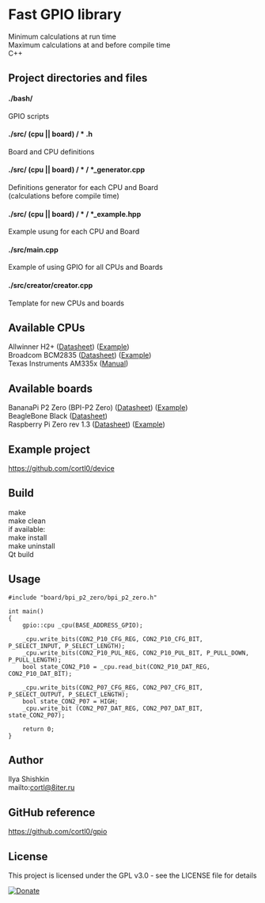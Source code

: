 # Fast GPIO library
Minimum calculations at run time  
Maximum calculations at and before compile time  
C++

## Project directories and files

#### ./bash/
GPIO scripts

#### ./src/ (cpu || board) / * .h
Board and CPU definitions

#### ./src/ (cpu || board) / * / *_generator.cpp
Definitions generator for each CPU and Board  
(calculations before compile time)

#### ./src/ (cpu || board) / * / *_example.hpp
Example usung for each CPU and Board

#### ./src/main.cpp
Example of using GPIO for all CPUs and Boards

#### ./src/creator/creator.cpp
Template for new CPUs and boards

## Available CPUs
Allwinner H2+ ([Datasheet](http://8iter.ru/datasheets/cpu/Allwinner_H2+_Datasheet_V1.2.pdf)) ([Example](https://github.com/cortl0/gpio/blob/master/src/cpu/allwinner_h2_plus/allwinner_h2_plus_example.hpp))  
Broadcom BCM2835 ([Datasheet](http://8iter.ru/datasheets/cpu/Broadcom_BCM2835_Datasheet.pdf)) ([Example](https://github.com/cortl0/gpio/blob/master/src/cpu/broadcom_bcm2835/broadcom_bcm2835_example.hpp))  
Texas Instruments AM335x ([Manual](http://8iter.ru/datasheets/cpu/Texas_Instruments_AM335x_and_AMIC110_Sitara_Manual.pdf))

## Available boards
BananaPi P2 Zero (BPI-P2 Zero) ([Datasheet](http://8iter.ru/datasheets/board/BananaPI_P2_Zero_Datasheet_v1_0.pdf)) ([Example](https://github.com/cortl0/gpio/blob/master/src/board/bpi_p2_zero/bpi_p2_zero_example.hpp))  
BeagleBone Black ([Datasheet](http://8iter.ru/datasheets/board/BeagleBone_Black_Datasheet.pdf))  
Raspberry Pi Zero rev 1.3 ([Datasheet](http://8iter.ru/datasheets/board/Raspberry_Pi_Zero_r1_3_Datasheet.pdf)) ([Example](https://github.com/cortl0/gpio/blob/master/src/board/raspberry_pi_zero_r1_3/raspberry_pi_zero_r1_3_example.hpp))

## Example project
https://github.com/cortl0/device

## Build
make  
make clean  
if available:  
make install  
make uninstall  
Qt build

## Usage
```
#include "board/bpi_p2_zero/bpi_p2_zero.h"

int main()
{
    gpio::cpu _cpu(BASE_ADDRESS_GPIO);
    
    _cpu.write_bits(CON2_P10_CFG_REG, CON2_P10_CFG_BIT, P_SELECT_INPUT, P_SELECT_LENGTH);
    _cpu.write_bits(CON2_P10_PUL_REG, CON2_P10_PUL_BIT, P_PULL_DOWN, P_PULL_LENGTH);
    bool state_CON2_P10 = _cpu.read_bit(CON2_P10_DAT_REG, CON2_P10_DAT_BIT);
    
    _cpu.write_bits(CON2_P07_CFG_REG, CON2_P07_CFG_BIT, P_SELECT_OUTPUT, P_SELECT_LENGTH);
    bool state_CON2_P07 = HIGH;
    _cpu.write_bit (CON2_P07_DAT_REG, CON2_P07_DAT_BIT, state_CON2_P07);
    
    return 0;
}
```

## Author
Ilya Shishkin  
mailto:cortl@8iter.ru

## GitHub reference
https://github.com/cortl0/gpio

## License
This project is licensed under the GPL v3.0 - see the LICENSE file for details

[![Donate](https://img.shields.io/badge/Donate-PayPal-green.svg)](https://www.paypal.com/cgi-bin/webscr?cmd=_s-xclick&hosted_button_id=DPXPWAL9BQD8Q)
